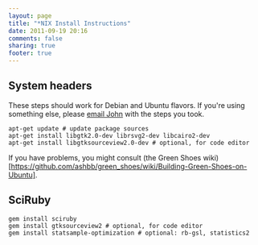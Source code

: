 ```yaml
---
layout: page
title: "*NIX Install Instructions"
date: 2011-09-19 20:16
comments: false
sharing: true
footer: true
---
```


System headers
--------------
These steps should work for Debian and Ubuntu flavors. If you're using something else, please <a href="mailto:john.woods@marcottelab.org">email John</a> with the steps you took.

<pre><code>apt-get update # update package sources
apt-get install libgtk2.0-dev librsvg2-dev libcairo2-dev
apt-get install libgtksourceview2.0-dev # optional, for code editor
</code></pre>

If you have problems, you might consult (the Green Shoes wiki)[https://github.com/ashbb/green_shoes/wiki/Building-Green-Shoes-on-Ubuntu].

SciRuby
-------

<pre><code>gem install sciruby
gem install gtksourceview2 # optional, for code editor
gem install statsample-optimization # optional: rb-gsl, statistics2
</code></pre>
